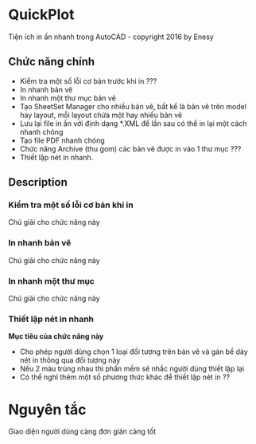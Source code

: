 # QuickPlot
Tiện ích in ấn nhanh trong AutoCAD - copyright 2016 by Enesy
## Chức năng chính
* Kiểm tra một số lỗi cơ bản trước khi in ???
* In nhanh bản vẽ
* In nhanh một thư mục bản vẽ
* Tạo SheetSet Manager cho nhiều bản vẽ, bất kể là bản vẽ trên model hay layout, mỗi layout chứa một hay nhiều bản vẽ
* Lưu lại file in ấn với định dạng *.XML để lần sau có thể in lại một cách nhanh chóng
* Tạo file PDF nhanh chóng
* Chức năng Archive (thu gom) các bản vẽ được in vào 1 thư mục ???
* Thiết lập nét in nhanh.

## Description
### Kiểm tra một số lỗi cơ bản khi in
Chú giải cho chức năng này
### In nhanh bản vẽ
Chú giải cho chức năng này
### In nhanh một thư mục
Chú giải cho chức năng này
### Thiết lập nét in nhanh
**Mục tiêu của chức năng này**
* Cho phép người dùng chọn 1 loại đối tượng trên bản vẽ và gán bề dày nét in thông qua đối tượng này
* Nếu 2 màu trùng nhau thì phần mềm sẽ nhắc người dùng thiết lập lại
* Có thể nghĩ thêm một số phương thức khác để thiết lập nét in ??

# Nguyên tắc
Giao diện người dùng càng đơn giản càng tốt
